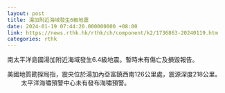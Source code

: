 ```yaml
---
layout: post
title: 湯加附近海域發生6級地震
date: 2024-01-19 07:44:20.000000000 +08:00
link: https://news.rthk.hk/rthk/ch/component/k2/1736863-20240119.htm
categories: rthk
---
```


南太平洋島國湯加附近海域發生6.4級地震。暫時未有傷亡及損毀報告。

美國地質勘探局指，震央位於湯加內亞富鎮西南126公里處，震源深度218公里。
　　
太平洋海嘯預警中心未有發布海嘯預警。

